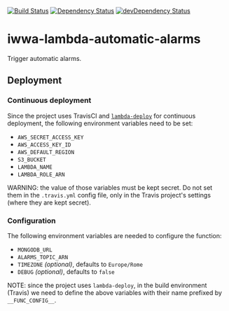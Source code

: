 [![Build Status](https://travis-ci.org/innowatio/iwwa-lambda-automatic-alarms.svg?branch=master)](https://travis-ci.org/innowatio/iwwa-lambda-automatic-alarms)
[![Dependency Status](https://david-dm.org/innowatio/iwwa-lambda-automatic-alarms.svg)](https://david-dm.org/innowatio/iwwa-lambda-automatic-alarms)
[![devDependency Status](https://david-dm.org/innowatio/iwwa-lambda-automatic-alarms/dev-status.svg)](https://david-dm.org/innowatio/iwwa-lambda-automatic-alarms#info=devDependencies)

# iwwa-lambda-automatic-alarms

Trigger automatic alarms.

## Deployment

### Continuous deployment

Since the project uses TravisCI and
[`lambda-deploy`](https://github.com/innowatio/lambda-deploy/) for continuous
deployment, the following environment variables need to be set:

- `AWS_SECRET_ACCESS_KEY`
- `AWS_ACCESS_KEY_ID`
- `AWS_DEFAULT_REGION`
- `S3_BUCKET`
- `LAMBDA_NAME`
- `LAMBDA_ROLE_ARN`

WARNING: the value of those variables must be kept secret. Do not set them in
the `.travis.yml` config file, only in the Travis project's settings (where they
are kept secret).

### Configuration

The following environment variables are needed to configure the function:

- `MONGODB_URL`
- `ALARMS_TOPIC_ARN`
- `TIMEZONE` _(optional)_, defaults to `Europe/Rome`
- `DEBUG` _(optional)_, defaults to `false`

NOTE: since the project uses `lambda-deploy`, in the build environment (Travis)
we need to define the above variables with their name prefixed by
`__FUNC_CONFIG__`.
